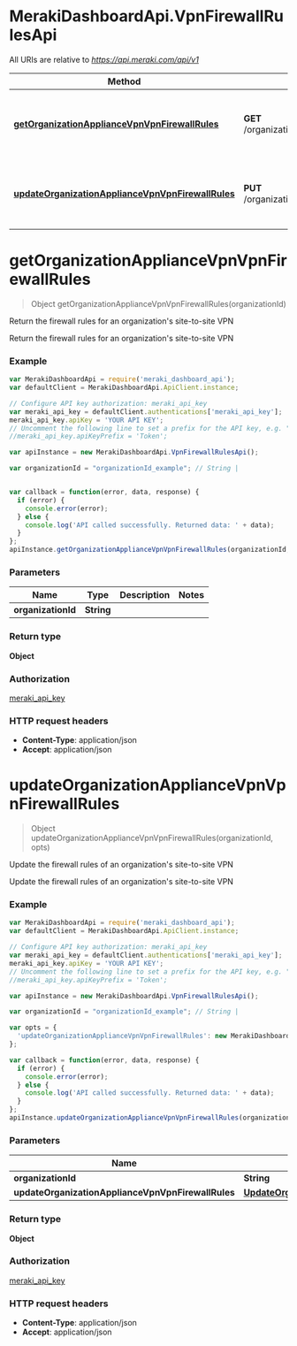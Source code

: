 # MerakiDashboardApi.VpnFirewallRulesApi

All URIs are relative to *https://api.meraki.com/api/v1*

Method | HTTP request | Description
------------- | ------------- | -------------
[**getOrganizationApplianceVpnVpnFirewallRules**](VpnFirewallRulesApi.md#getOrganizationApplianceVpnVpnFirewallRules) | **GET** /organizations/{organizationId}/appliance/vpn/vpnFirewallRules | Return the firewall rules for an organization's site-to-site VPN
[**updateOrganizationApplianceVpnVpnFirewallRules**](VpnFirewallRulesApi.md#updateOrganizationApplianceVpnVpnFirewallRules) | **PUT** /organizations/{organizationId}/appliance/vpn/vpnFirewallRules | Update the firewall rules of an organization's site-to-site VPN


<a name="getOrganizationApplianceVpnVpnFirewallRules"></a>
# **getOrganizationApplianceVpnVpnFirewallRules**
> Object getOrganizationApplianceVpnVpnFirewallRules(organizationId)

Return the firewall rules for an organization's site-to-site VPN

Return the firewall rules for an organization's site-to-site VPN

### Example
```javascript
var MerakiDashboardApi = require('meraki_dashboard_api');
var defaultClient = MerakiDashboardApi.ApiClient.instance;

// Configure API key authorization: meraki_api_key
var meraki_api_key = defaultClient.authentications['meraki_api_key'];
meraki_api_key.apiKey = 'YOUR API KEY';
// Uncomment the following line to set a prefix for the API key, e.g. "Token" (defaults to null)
//meraki_api_key.apiKeyPrefix = 'Token';

var apiInstance = new MerakiDashboardApi.VpnFirewallRulesApi();

var organizationId = "organizationId_example"; // String | 


var callback = function(error, data, response) {
  if (error) {
    console.error(error);
  } else {
    console.log('API called successfully. Returned data: ' + data);
  }
};
apiInstance.getOrganizationApplianceVpnVpnFirewallRules(organizationId, callback);
```

### Parameters

Name | Type | Description  | Notes
------------- | ------------- | ------------- | -------------
 **organizationId** | **String**|  | 

### Return type

**Object**

### Authorization

[meraki_api_key](../README.md#meraki_api_key)

### HTTP request headers

 - **Content-Type**: application/json
 - **Accept**: application/json

<a name="updateOrganizationApplianceVpnVpnFirewallRules"></a>
# **updateOrganizationApplianceVpnVpnFirewallRules**
> Object updateOrganizationApplianceVpnVpnFirewallRules(organizationId, opts)

Update the firewall rules of an organization's site-to-site VPN

Update the firewall rules of an organization's site-to-site VPN

### Example
```javascript
var MerakiDashboardApi = require('meraki_dashboard_api');
var defaultClient = MerakiDashboardApi.ApiClient.instance;

// Configure API key authorization: meraki_api_key
var meraki_api_key = defaultClient.authentications['meraki_api_key'];
meraki_api_key.apiKey = 'YOUR API KEY';
// Uncomment the following line to set a prefix for the API key, e.g. "Token" (defaults to null)
//meraki_api_key.apiKeyPrefix = 'Token';

var apiInstance = new MerakiDashboardApi.VpnFirewallRulesApi();

var organizationId = "organizationId_example"; // String | 

var opts = { 
  'updateOrganizationApplianceVpnVpnFirewallRules': new MerakiDashboardApi.UpdateOrganizationApplianceVpnVpnFirewallRules() // UpdateOrganizationApplianceVpnVpnFirewallRules | 
};

var callback = function(error, data, response) {
  if (error) {
    console.error(error);
  } else {
    console.log('API called successfully. Returned data: ' + data);
  }
};
apiInstance.updateOrganizationApplianceVpnVpnFirewallRules(organizationId, opts, callback);
```

### Parameters

Name | Type | Description  | Notes
------------- | ------------- | ------------- | -------------
 **organizationId** | **String**|  | 
 **updateOrganizationApplianceVpnVpnFirewallRules** | [**UpdateOrganizationApplianceVpnVpnFirewallRules**](UpdateOrganizationApplianceVpnVpnFirewallRules.md)|  | [optional] 

### Return type

**Object**

### Authorization

[meraki_api_key](../README.md#meraki_api_key)

### HTTP request headers

 - **Content-Type**: application/json
 - **Accept**: application/json

